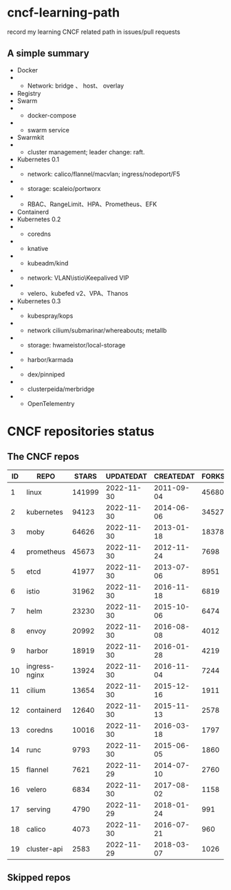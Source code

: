 # cncf-learning-path
record my learning CNCF related path in issues/pull requests

## A simple summary
- Docker
- - Network: bridge 、 host、 overlay
- Registry
- Swarm
- - docker-compose
- - swarm service
- Swarmkit
- - cluster management; leader change: raft.
- Kubernetes 0.1
- - network: calico/flannel/macvlan; ingress/nodeport/F5
- - storage: scaleio/portworx
- - RBAC、RangeLimit、HPA、Prometheus、EFK
- Containerd
- Kubernetes 0.2
- - coredns
- - knative
- - kubeadm/kind
- - network: VLAN\istio\Keepalived VIP
- - velero、kubefed v2、VPA、Thanos
- Kubernetes 0.3
- - kubespray/kops
- - network cilium/submarinar/whereabouts; metallb
- - storage: hwameistor/local-storage
- - harbor/karmada
- - dex/pinniped
- - clusterpeida/merbridge
- - OpenTelementry

# CNCF repositories status
<!--START_SECTION:github_repos-->
## The CNCF repos
| ID |     REPO      | STARS  | UPDATEDAT  | CREATEDAT  | FORKSCOUNT |
|----|---------------|--------|------------|------------|------------|
|  1 | linux         | 141999 | 2022-11-30 | 2011-09-04 |      45680 |
|  2 | kubernetes    |  94123 | 2022-11-30 | 2014-06-06 |      34527 |
|  3 | moby          |  64626 | 2022-11-30 | 2013-01-18 |      18378 |
|  4 | prometheus    |  45673 | 2022-11-30 | 2012-11-24 |       7698 |
|  5 | etcd          |  41977 | 2022-11-30 | 2013-07-06 |       8951 |
|  6 | istio         |  31962 | 2022-11-30 | 2016-11-18 |       6819 |
|  7 | helm          |  23230 | 2022-11-30 | 2015-10-06 |       6474 |
|  8 | envoy         |  20992 | 2022-11-30 | 2016-08-08 |       4012 |
|  9 | harbor        |  18919 | 2022-11-30 | 2016-01-28 |       4219 |
| 10 | ingress-nginx |  13924 | 2022-11-30 | 2016-11-04 |       7244 |
| 11 | cilium        |  13654 | 2022-11-30 | 2015-12-16 |       1911 |
| 12 | containerd    |  12640 | 2022-11-30 | 2015-11-13 |       2578 |
| 13 | coredns       |  10016 | 2022-11-30 | 2016-03-18 |       1797 |
| 14 | runc          |   9793 | 2022-11-30 | 2015-06-05 |       1860 |
| 15 | flannel       |   7621 | 2022-11-29 | 2014-07-10 |       2760 |
| 16 | velero        |   6834 | 2022-11-30 | 2017-08-02 |       1158 |
| 17 | serving       |   4790 | 2022-11-29 | 2018-01-24 |        991 |
| 18 | calico        |   4073 | 2022-11-30 | 2016-07-21 |        960 |
| 19 | cluster-api   |   2583 | 2022-11-29 | 2018-03-07 |       1026 |



## Skipped repos
<!--END_SECTION:github_repos-->
